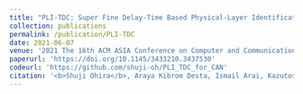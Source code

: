 ```yaml
---
title: "PLI-TDC: Super Fine Delay-Time Based Physical-Layer Identification with Time-to-Digital Converter for In-Vehicle Networks"
collection: publications
permalink: /publication/PLI-TDC
date: 2021-06-07
venue: '2021 The 16th ACM ASIA Conference on Computer and Communications Security (ASIACCS)'
paperurl: 'https://doi.org/10.1145/3433210.3437530'
codeurl: 'https://github.com/shuji-oh/PLI_TDC_for_CAN'
citation: '<b>Shuji Ohira</b>, Araya Kibrom Desta, Ismail Arai, Kazutoshi Fujikawa, "PLI-TDC: Super Fine Delay-Time Based Physical-Layer Identification with Time-to-Digital Converter for In-Vehicle Networks," <i>2021 The 16th ACM ASIA Conference on Computer and Communications Security (ASIACCS)</i>, pp.176-186, June. 2021.'
---
```


